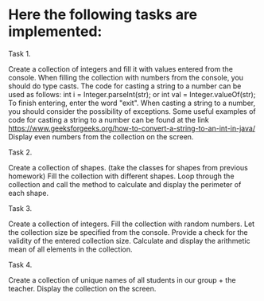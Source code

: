 # Here the following tasks are implemented:
Task 1.

Create a collection of integers and fill it with values entered from the console.
When filling the collection with numbers from the console, you should do type casts.
The code for casting a string to a number can be used as follows:
int i = Integer.parseInt(str);
or
int val = Integer.valueOf(str);
To finish entering, enter the word "exit".
When casting a string to a number, you should consider the possibility of exceptions.
Some useful examples of code for casting a string to a number can be found at the link
https://www.geeksforgeeks.org/how-to-convert-a-string-to-an-int-in-java/
Display even numbers from the collection on the screen.

Task 2.

Create a collection of shapes.
(take the classes for shapes from previous homework)
Fill the collection with different shapes.
Loop through the collection and call the method to calculate and display the perimeter 
of each shape.

Task 3.

Create a collection of integers.
Fill the collection with random numbers.
Let the collection size be specified from the console.
Provide a check for the validity of the entered collection size.
Calculate and display the arithmetic mean of all elements in the collection.

Task 4.

Create a collection of unique names of all students in our group + the teacher.
Display the collection on the screen.